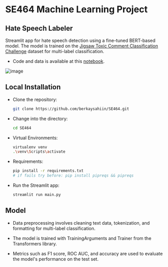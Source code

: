 # SE464 Machine Learning Project

## Hate Speech Labeler

Streamlit app for hate speech detection using a fine-tuned BERT-based model. The model is trained on the [Jigsaw Toxic Comment Classification Challenge](https://www.kaggle.com/competitions/jigsaw-toxic-comment-classification-challenge) dataset for multi-label classification.

- Code and data is available at this [notebook](https://www.kaggle.com/code/berkaysahiin/bert-fine-tune).
 
 ![image](https://github.com/berkaysahiin/SE464/assets/92673021/1d726379-d067-46ee-bc1f-58fbe701d21a)


 ## Local Installation 
   - Clone the repository:
     ```bash
     git clone https://github.com/berkaysahiin/SE464.git
   - Change into the directory:
     ```bash
     cd SE464
     ```
   - Virtual Environments:
     ```bash
     virtualenv venv
     .\venv\Scripts\activate
     ```
  - Requirements:
     ```bash
     pip install -r requirements.txt
     # if fails try before: pip install pipreqs && pipreqs 
     
     ```
     
   - Run the Streamlit app:
     ```bash
     streamlit run main.py

      ```   

## Model

- Data preprocessing involves cleaning text data, tokenization, and formatting for multi-label classification.

- The model is trained with TrainingArguments and Trainer from the Transformers library.

- Metrics such as F1 score, ROC AUC, and accuracy are used to evaluate the model's performance on the test set.
  
